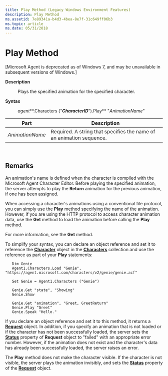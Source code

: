 ```yaml
---
title: Play Method (Legacy Windows Environment Features)
description: Play Method
ms.assetid: 7e89341a-b4d3-4bea-8e7f-31c649ff06b3
ms.topic: article
ms.date: 05/31/2018
---
```


# Play Method

\[Microsoft Agent is deprecated as of Windows 7, and may be unavailable in subsequent versions of Windows.\]

<dl> <dt>

<span id="Description"></span><span id="description"></span><span id="DESCRIPTION"></span>**Description**
</dt> <dd>

Plays the specified animation for the specified character.

</dd> <dt>

<span id="Syntax"></span><span id="syntax"></span><span id="SYNTAX"></span>**Syntax**
</dt> <dd>

*agent***.Characters ("***CharacterID***").Play** "*AnimationName*"

</dd> </dl> 

| Part            | Description                                                          |
|-----------------|----------------------------------------------------------------------|
| *AnimationName* | Required. A string that specifies the name of an animation sequence. |



 

## Remarks

An animation's name is defined when the character is compiled with the Microsoft Agent Character Editor. Before playing the specified animation, the server attempts to play the **Return** animation for the previous animation, if one has been assigned.

When accessing a character's animations using a conventional file protocol, you can simply use the **Play** method specifying the name of the animation. However, if you are using the HTTP protocol to access character animation data, use the **Get** method to load the animation before calling the **Play** method.

For more information, see the **Get** method.

To simplify your syntax, you can declare an object reference and set it to reference the [**Character**](https://docs.microsoft.com/windows/desktop/lwef/the-characters-object) object in the [**Characters**](https://docs.microsoft.com/windows/desktop/lwef/the-characters-object) collection and use the reference as part of your **Play** statements:


```
   Dim Genie   
   Agent1.Characters.Load "Genie", "https://agent.microsoft.com/characters/v2/genie/genie.acf"

   Set Genie = Agent1.Characters ("Genie")
   
   Genie.Get "state", "Showing"
   Genie.Show

   Genie.Get "animation", "Greet, GreetReturn"
   Genie.Play "Greet"
   Genie.Speak "Hello."
```



If you declare an object reference and set it to this method, it returns a [**Request**](https://docs.microsoft.com/windows/desktop/lwef/the-request-object) object. In addition, if you specify an animation that is not loaded or if the character has not been successfully loaded, the server sets the [**Status**](status-property.md) property of **Request** object to "failed" with an appropriate error number. However, if the animation does not exist and the character's data has already been successfully loaded, the server raises an error.

The **Play** method does not make the character visible. If the character is not visible, the server plays the animation invisibly, and sets the [**Status**](status-property.md) property of the [**Request**](https://docs.microsoft.com/windows/desktop/lwef/the-request-object) object.

 

 




